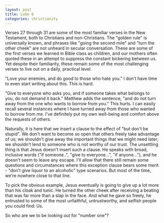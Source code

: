 ```yaml
---
layout: post
title: Luke 6
categories: christianity
---
```


Verses 27 through 31 are some of the most familiar verses in the New Testament, both to Christians and non-Christians.  The "golden rule" is universally known, and phrases like "going the second mile" and "turn the other cheek" are not unheard in secular conversation.  These are some of the first verses we learned in Bible class as children, and our mothers often quoted these in an attempt to suppress the constant bickering between us.  Yet despite their familiarity, these remain some of the most challenging verses to live out on a daily, practical level.

"Love your enemies, and do good to those who hate you."  I don't have time to even start writing about this.  This is hard.

"Give to everyone who asks you, and if someone takes what belongs to you, do not demand it back."  Matthew adds the sentence, "and do not turn away from the one who wants to borrow from you."  This hurts.  I can easily recall several instances where I have turned away from those who wanted to borrow from me.  I've definitely put my own well-being and comfort above the requests of others.

Naturally, it is here that we insert a clause to the effect of "but don't be stupid".  We don't want to become so open that others freely take advantage of us; we shouldn't give away the important things that we might need later; we shouldn't lend to someone who is not worthy of our trust.  The unsettling thing is that Jesus doesn't insert such a clause.  He speaks with broad, inclusive words ("if someone..", "give to everyone...", "if anyone..."), and he doesn't seem to leave any escape.  I'll allow that there still remain some questions and circumstances where this exception clause bears some merit - "don't give liquor to an alcoholic" type scenarios.  But most of the time, we're nowhere close to that line.

To pick the obvious example, Jesus eventually is going to give up a lot more than his cloak and tunic.  He turned the other cheek after receiving a beating that was far more than a slap in the face. And what he gave so freely, he entrusted to some of the most unfaithful, untrustworthy, and selfish people you could find: Us.

So who are we to be looking out for "number one"?

